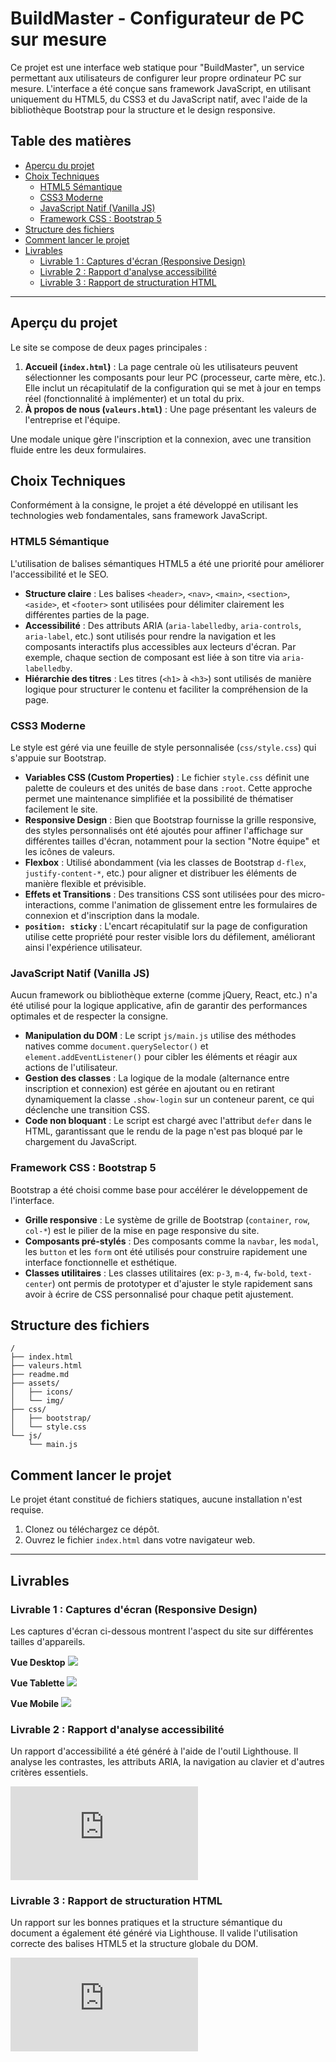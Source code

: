 # BuildMaster - Configurateur de PC sur mesure

Ce projet est une interface web statique pour "BuildMaster", un service permettant aux utilisateurs de configurer leur propre ordinateur PC sur mesure. L'interface a été conçue sans framework JavaScript, en utilisant uniquement du HTML5, du CSS3 et du JavaScript natif, avec l'aide de la bibliothèque Bootstrap pour la structure et le design responsive.

## Table des matières

- [Aperçu du projet](#aperçu-du-projet)
- [Choix Techniques](#choix-techniques)
  - [HTML5 Sémantique](#html5-sémantique)
  - [CSS3 Moderne](#css3-moderne)
  - [JavaScript Natif (Vanilla JS)](#javascript-natif-vanilla-js)
  - [Framework CSS : Bootstrap 5](#framework-css--bootstrap-5)
- [Structure des fichiers](#structure-des-fichiers)
- [Comment lancer le projet](#comment-lancer-le-projet)
- [Livrables](#livrables)
  - [Livrable 1 : Captures d'écran (Responsive Design)](#livrable-1--captures-décran-responsive-design)
  - [Livrable 2 : Rapport d'analyse accessibilité](#livrable-2--rapport-danalyse-accessibilité)
  - [Livrable 3 : Rapport de structuration HTML](#livrable-3--rapport-de-structuration-html)

---

## Aperçu du projet

Le site se compose de deux pages principales :
1.  **Accueil (`index.html`)** : La page centrale où les utilisateurs peuvent sélectionner les composants pour leur PC (processeur, carte mère, etc.). Elle inclut un récapitulatif de la configuration qui se met à jour en temps réel (fonctionnalité à implémenter) et un total du prix.
2.  **À propos de nous (`valeurs.html`)** : Une page présentant les valeurs de l'entreprise et l'équipe.

Une modale unique gère l'inscription et la connexion, avec une transition fluide entre les deux formulaires.

## Choix Techniques

Conformément à la consigne, le projet a été développé en utilisant les technologies web fondamentales, sans framework JavaScript.

### HTML5 Sémantique

L'utilisation de balises sémantiques HTML5 a été une priorité pour améliorer l'accessibilité et le SEO.

-   **Structure claire** : Les balises `<header>`, `<nav>`, `<main>`, `<section>`, `<aside>`, et `<footer>` sont utilisées pour délimiter clairement les différentes parties de la page.
-   **Accessibilité** : Des attributs ARIA (`aria-labelledby`, `aria-controls`, `aria-label`, etc.) sont utilisés pour rendre la navigation et les composants interactifs plus accessibles aux lecteurs d'écran. Par exemple, chaque section de composant est liée à son titre via `aria-labelledby`.
-   **Hiérarchie des titres** : Les titres (`<h1>` à `<h3>`) sont utilisés de manière logique pour structurer le contenu et faciliter la compréhension de la page.

### CSS3 Moderne

Le style est géré via une feuille de style personnalisée (`css/style.css`) qui s'appuie sur Bootstrap.

-   **Variables CSS (Custom Properties)** : Le fichier `style.css` définit une palette de couleurs et des unités de base dans `:root`. Cette approche permet une maintenance simplifiée et la possibilité de thématiser facilement le site.
-   **Responsive Design** : Bien que Bootstrap fournisse la grille responsive, des styles personnalisés ont été ajoutés pour affiner l'affichage sur différentes tailles d'écran, notamment pour la section "Notre équipe" et les icônes de valeurs.
-   **Flexbox** : Utilisé abondamment (via les classes de Bootstrap `d-flex`, `justify-content-*`, etc.) pour aligner et distribuer les éléments de manière flexible et prévisible.
-   **Effets et Transitions** : Des transitions CSS sont utilisées pour des micro-interactions, comme l'animation de glissement entre les formulaires de connexion et d'inscription dans la modale.
-   **`position: sticky`** : L'encart récapitulatif sur la page de configuration utilise cette propriété pour rester visible lors du défilement, améliorant ainsi l'expérience utilisateur.

### JavaScript Natif (Vanilla JS)

Aucun framework ou bibliothèque externe (comme jQuery, React, etc.) n'a été utilisé pour la logique applicative, afin de garantir des performances optimales et de respecter la consigne.

-   **Manipulation du DOM** : Le script `js/main.js` utilise des méthodes natives comme `document.querySelector()` et `element.addEventListener()` pour cibler les éléments et réagir aux actions de l'utilisateur.
-   **Gestion des classes** : La logique de la modale (alternance entre inscription et connexion) est gérée en ajoutant ou en retirant dynamiquement la classe `.show-login` sur un conteneur parent, ce qui déclenche une transition CSS.
-   **Code non bloquant** : Le script est chargé avec l'attribut `defer` dans le HTML, garantissant que le rendu de la page n'est pas bloqué par le chargement du JavaScript.

### Framework CSS : Bootstrap 5

Bootstrap a été choisi comme base pour accélérer le développement de l'interface.

-   **Grille responsive** : Le système de grille de Bootstrap (`container`, `row`, `col-*`) est le pilier de la mise en page responsive du site.
-   **Composants pré-stylés** : Des composants comme la `navbar`, les `modal`, les `button` et les `form` ont été utilisés pour construire rapidement une interface fonctionnelle et esthétique.
-   **Classes utilitaires** : Les classes utilitaires (ex: `p-3`, `m-4`, `fw-bold`, `text-center`) ont permis de prototyper et d'ajuster le style rapidement sans avoir à écrire de CSS personnalisé pour chaque petit ajustement.

## Structure des fichiers

```
/
├── index.html
├── valeurs.html
├── readme.md
├── assets/
│   ├── icons/
│   └── img/
├── css/
│   ├── bootstrap/
│   └── style.css
└── js/
    └── main.js
```

## Comment lancer le projet

Le projet étant constitué de fichiers statiques, aucune installation n'est requise.
1.  Clonez ou téléchargez ce dépôt.
2.  Ouvrez le fichier `index.html` dans votre navigateur web.

---

## Livrables

### Livrable 1 : Captures d'écran (Responsive Design)

Les captures d'écran ci-dessous montrent l'aspect du site sur différentes tailles d'appareils.

**Vue Desktop**
![](screenshots/desktop.png)

**Vue Tablette**
![](screenshots/tablet.png)

**Vue Mobile**
![](screenshots/mobile.png)

### Livrable 2 : Rapport d'analyse accessibilité

Un rapport d'accessibilité a été généré à l'aide de l'outil Lighthouse. Il analyse les contrastes, les attributs ARIA, la navigation au clavier et d'autres critères essentiels.

![➡️ **Consulter le rapport d'accessibilité détaillé (HTML)**](https://github.com/Val0ry/fil_rouge/blob/main/reports/lighthouse.pdf)

### Livrable 3 : Rapport de structuration HTML

Un rapport sur les bonnes pratiques et la structure sémantique du document a également été généré via Lighthouse. Il valide l'utilisation correcte des balises HTML5 et la structure globale du DOM.

![➡️ **Consulter le rapport de structuration HTML détaillé (HTML)**](https://github.com/Val0ry/fil_rouge/blob/main/reports/lighthouse_seo.pdf)